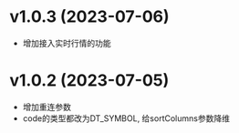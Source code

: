 
# v1.0.3 (2023-07-06)
* 增加接入实时行情的功能

# v1.0.2 (2023-07-05)
* 增加重连参数
* code的类型都改为DT_SYMBOL, 给sortColumns参数降维



